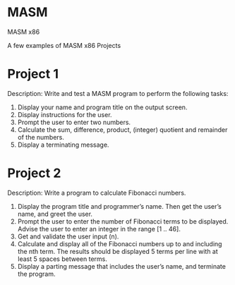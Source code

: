 # MASM
MASM x86

A few examples of MASM x86 Projects


# Project 1
 Description: Write and test a MASM program to perform the following tasks:

1. Display your name and program title on the output screen.
2. Display instructions for the user.
3. Prompt the user to enter two numbers.
4. Calculate the sum, difference, product, (integer) quotient and remainder of the numbers.
5. Display a terminating message.

# Project 2
Description: Write a program to calculate Fibonacci numbers.
1. Display the program title and programmer’s name. Then get the user’s name, and greet the user.
2. Prompt the user to enter the number of Fibonacci terms to be displayed. Advise the user to enter an integer in the range [1 .. 46].
3. Get and validate the user input (n).
4. Calculate and display all of the Fibonacci numbers up to and including the nth term. The results should be displayed 5 terms per line with at least 5 spaces between terms.
5. Display a parting message that includes the user’s name, and terminate the program.
